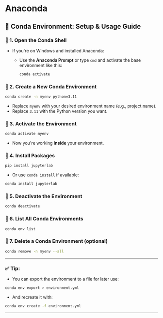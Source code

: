 # Anaconda

## 🐍 **Conda Environment: Setup & Usage Guide**

### 🔹 1. Open the Conda Shell

* If you're on Windows and installed Anaconda:

  * Use the **Anaconda Prompt** or type `cmd` and activate the base environment like this:

    ```bash
    conda activate
    ```

### 🔹 2. Create a New Conda Environment

```bash
conda create -n myenv python=3.11
```

* Replace `myenv` with your desired environment name (e.g., project name).
* Replace `3.11` with the Python version you want.

### 🔹 3. Activate the Environment

```bash
conda activate myenv
```

* Now you're working **inside** your environment.

### 🔹 4. Install Packages

```bash
pip install jupyterlab
```

* Or use `conda install` if available:

```bash
conda install jupyterlab
```

### 🔹 5. Deactivate the Environment

```bash
conda deactivate
```

### 🔹 6. List All Conda Environments

```bash
conda env list
```

### 🔹 7. Delete a Conda Environment (optional)

```bash
conda remove -n myenv --all
```

---

### ✅ Tip:

* You can export the environment to a file for later use:

```bash
conda env export > environment.yml
```

* And recreate it with:

```bash
conda env create -f environment.yml
```

---


